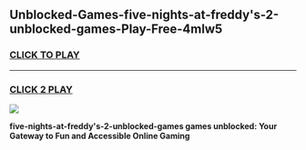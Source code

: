 
## Unblocked-Games-five-nights-at-freddy's-2-unblocked-games-Play-Free-4mlw5
<h3>
<a href="https://premium76.site?title=five-nights-at-freddy's-2-unblocked-games&ref=12A">CLICK TO PLAY</a></h3>
<hr>

<h3>
<a href="https://premium76.site?title=five-nights-at-freddy's-2-unblocked-games&ref=12A">CLICK 2 PLAY</a>
  
</h3>

<a href="https://premium76.site?title=five-nights-at-freddy's-2-unblocked-games&ref=12A"><img src="https://clearcache.store/games.png"></a>


**five-nights-at-freddy's-2-unblocked-games games unblocked: Your Gateway to Fun and Accessible Online Gaming**
